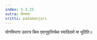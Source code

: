 ```yaml
---
index: 5.3.25
sutra: किमश्च
vritti: padamanjari
---
```


 योगविभागा उतरत्र किम एवानुवृत्तिर्यथा स्यादिदमो मा भूदिति॥